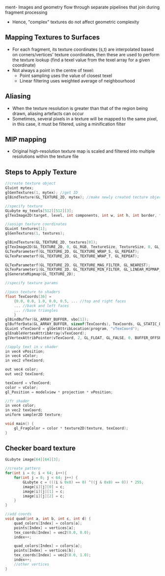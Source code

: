 ment- Images and geometry flow through separate pipelines that join during fragment processing
- Hence, "complex" textures do not affect geometric complexity
## Mapping Textures to Surfaces
- For each fragment, its texture coordinates (s,t) are interpolated based on corners/vertices' texture coordinates, then these are used to perform the texture lookup (find a texel value from the texel array for a given coordinate)
- Not always a point in the centre of texel:
	- Point sampling uses the value of closest texel
	- Linear filtering uses weighted average of neighbourhood
## Aliasing
- When the texture resolution is greater than that of the region being drawn, aliasing artefacts can occur
- Sometimes, several pixels in a texture will be mapped to the same pixel, in this case, it must be filtered, using a minification filter
## MIP mapping
- Original high-resolution texture map is scaled and filtered into multiple resolutions within the texture file
## Steps to Apply Texture
```cpp
//create texture object
Gluint mytex;
glGenTextures(1, mytex); //get ID
glBindTexture(GL_TEXTURE_2D, mytex); //make newly created tecture object active, GL_TEXTURE_2D is target

//specify texture
GLubyte my_texels[512][512][3];
glTexImage2D(target, level, int components, int w, int h, int border, format, type, my_texels); //format ~ GL_RGB, type ~ GL_UNSIGNED_BYTE

//assign texture coordinates
GLuint textures[1];
glGenTextures(1, textures);

glBindTexture(GL_TEXTURE_2D, textures[0]);
glTexImage2D(GL_TEXTURE_2D, 0, GL_RGB, TextureSize, TextureSize, 0, GL_RGB, GL_UNSIGNED_BYTE, image);
GLTexParameterf(GL_TEXTURE_2D, GL_TEXTURE_WRAP_S, GL_REPEAT);
GLTexParameterf(GL_TEXTURE_2D, GL_TEXTURE_WRAP_T, GL_REPEAT);

GLTexParameterf(GL_TEXTURE_2D, GL_TEXTURE_MAG_FILTER, GL_NEAREST);
GLTexParameteri(GL_TEXTURE_2D, GL_TEXTURE_MIN_FILTER, GL_LINEAR_MIPMAP_LINEAR);
glGenerateMipmap(GL_TEXTURE_2D);

//specify texture params

//pass texture to shaders
float TexCoords[36] = 
	{0.0, 0.0, 1.0, 0.0, 0.5, ... //top and right faces
	... //back and left faces
	... //base triangles
	}
glBindBuffer(GL_ARRAY_BUFFER, vbo[1]);
glBufferData(GL_ARRAY_BUFFER, sizeof(TexCoords), TexCoords, GL_STATIC_DRAW);
GLuint vTexCoord = glGetAttribLocation(program, "vTexCoord");
glEnableVertexAttribArray(vTexCoord);
glVertexAttribPointer(vTexCoord, 2, GL_FLOAT, GL_FALSE, 0, BUFFER_OFFSET(offset));

//apply text in v shader
in vec4 vPosition;
in vec4 vColor;
in vec2 vTexCoord;

out vec4 color;
out vec2 texCoord;

texCoord = vTexCoord;
color = vColor;
gl_Position = modelview * projection * vPosition;

//fr shader
in vec4 color;
in vec2 texCoord;
uniform sampler2D texture;

void main() {
	gl_FragColor = color * texture2D(texture, texCoord);
}
```

## Checker board texture
```cpp
GLubyte image[64][64][3];

//create pattern
for(int i = 0; i < 64; i++){
	for(int j = 0; j < 64; j++) {
		GLubyte c = (((i & 0x8) == 0) ^((j & 0x8) == 0)) * 255;
		image[i][j][0] = c;
		image[i][j][1] = c;
		image[i][j][2] = c;
	}
}

//add coords
void quad(int a, int b, int c, int d) {
	quad_colors[Index] = colors[a];
	points[Index] = vertices[a];
	tex_coords[Index] = vec2(0.0, 0.0);
	index++;

	quad_colors[Index] = colors[a];
	points[Index] = vertices[b];
	tex_coords[Index] = vec2(0.0, 1.0);
	index++;
	//other vertices
}
```